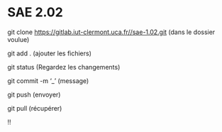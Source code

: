 # SAE 2.02

git clone https://gitlab.iut-clermont.uca.fr//sae-1.02.git 
(dans le dossier voulue)

git add .  (ajouter les fichiers)

git status (Regardez les changements)
 
git commit -m ‘_’  (message)

git push (envoyer)

git pull  (récupérer)

!!
